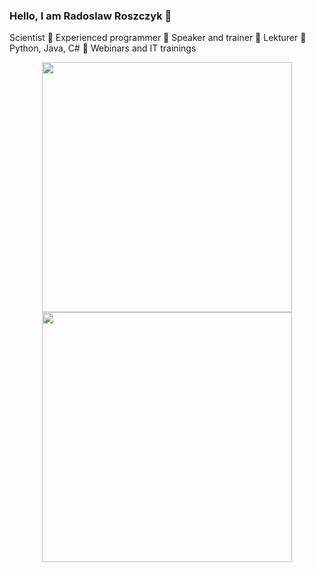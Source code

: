 ### Hello, I am Radoslaw Roszczyk 👋


Scientist 🔸 Experienced programmer 🔸 Speaker and trainer 🔸 Lekturer 🔸 Python, Java, C# 🔸 Webinars and IT trainings


<p align="center">
  <img width="400px" src="https://github-readme-stats.vercel.app/api?username=rroszczyk" />
  <img width="400px" src="https://github-readme-streak-stats.herokuapp.com/?user=rroszczyk" />
</p>
  
<!--
**rroszczyk/rroszczyk** is a ✨ _special_ ✨ repository because its `README.md` (this file) appears on your GitHub profile.

Here are some ideas to get you started:

- 🔭 I’m currently working on ...
- 🌱 I’m currently learning ...
- 👯 I’m looking to collaborate on ...
- 🤔 I’m looking for help with ...
- 💬 Ask me about ...
- 📫 How to reach me: ...
- 😄 Pronouns: ...
- ⚡ Fun fact: ...
-->
